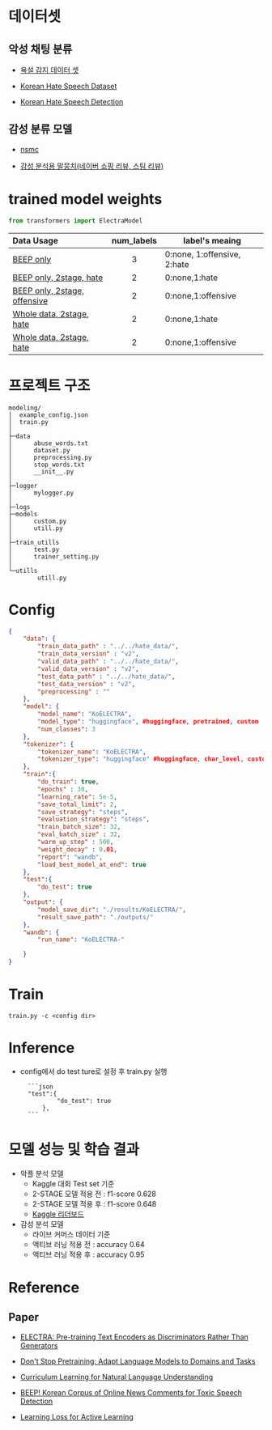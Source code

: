 # 데이터셋
## 악성 채팅 분류
- [욕설 감지 데이터 셋](https://github.com/2runo/Curse-detection-data)

- [Korean Hate Speech Dataset](https://www.kaggle.com/captainnemo9292/korean-hate-speech-dataset/metadata)

- [Korean Hate Speech Detection](https://github.com/kocohub/korean-hate-speech)

## 감성 분류 모델
- [nsmc](https://github.com/e9t/nsmc)

- [감성 분석용 말뭉치(네이버 쇼핑 리뷰, 스팀 리뷰)](https://github.com/bab2min/corpus/tree/master/sentiment)

# trained model weights
```python
from transformers import ElectraModel
```
|Data Usage|num_labels|label's meaing
|:---|:---:|---|
|[BEEP only](https://drive.google.com/file/d/1DG3Ql7MXPFwRUiT7ajwur8jDTW46pkKY/view?usp=sharing)|3|0:none, 1:offensive, 2:hate
|[BEEP only, 2stage, hate](https://drive.google.com/file/d/1D9DoIqTtTtV3AuaCSj20b5o7ftXE2KAk/view?usp=sharing)|2|0:none,1:hate|
|[BEEP only, 2stage, offensive](https://drive.google.com/file/d/1CqG5jQfF0FUKMbIhhdX6HtziIngmgAJJ/view?usp=sharing)|2|0:none,1:offensive|
|[Whole data, 2stage, hate](https://drive.google.com/file/d/1CoChY-cpi3hTe_N-triUI07PDuPHk5JF/view?usp=sharing)|2|0:none,1:hate|
|[Whole data, 2stage, hate](https://drive.google.com/file/d/1UOuqedLA8fbEXL1JbSw17ZttF1aUXidj/view?usp=sharing)|2|0:none,1:offensive|

# 프로젝트 구조
```
modeling/
│  example_config.json
│  train.py
│
├─data
│      abuse_words.txt
│      dataset.py
│      preprocessing.py
│      stop_words.txt
│      __init__.py
│
├─logger
│      mylogger.py
│
├─logs
├─models
│      custom.py
│      utill.py
│
├─train_utills
│      test.py
│      trainer_setting.py
│
└─utills
        utill.py
```
# Config

```json
{
    "data": {
        "train_data_path" : "../../hate_data/",
        "train_data_version" : "v2",
        "valid_data_path" : "../../hate_data/",
        "valid_data_version" : "v2",
        "test_data_path" : "../../hate_data/",
        "test_data_version" : "v2",
        "preprocessing" : ""
    },
    "model": {
        "model_name": "KoELECTRA",
        "model_type": "huggingface", #huggingface, pretrained, custom
        "num_classes": 3
    },
    "tokenizer": {
        "tokenizer_name": "KoELECTRA",
        "tokenizer_type": "huggingface" #huggingface, char_level, custom
    },
    "train":{
        "do_train": true,
        "epochs" : 30,
        "learning_rate": 5e-5,
        "save_total_limit": 2,
        "save_strategy": "steps",
        "evaluation_strategy": "steps",
        "train_batch_size": 32,
        "eval_batch_size" : 32,
        "warm_up_step" : 500,
        "weight_decay" : 0.01,
        "report": "wandb",
        "load_best_model_at_end": true
    },
    "test":{
        "do_test": true
    },
    "output": {
        "model_save_dir": "./results/KoELECTRA/",
        "result_save_path": "./outputs/"
    },
    "wandb": {
        "run_name": "KoELECTRA-"

    }
}
```

# Train

```
train.py -c <config dir>
```

# Inference
- config에서 do test ture로 설정 후 train.py 실행

        ```json
        "test":{
                "do_test": true
            },
        ```

# 모델 성능 및 학습 결과
- 악플 분석 모델  
  - Kaggle 대회 Test set 기준 
  - 2-STAGE 모델 적용 전 : f1-score 0.628
  - 2-STAGE 모델 적용 후 : f1-score 0.648
  - [Kaggle 리더보드](https://www.kaggle.com/c/korean-hate-speech-detection/leaderboard)
- 감성 분석 모델
  - 라이브 커머스 데이터 기준
  - 액티브 러닝 적용 전 : accuracy 0.64
  - 액티브 러닝 적용 후 : accuracy 0.95 

# Reference

## Paper

- [ELECTRA: Pre-training Text Encoders as Discriminators Rather Than Generators](https://arxiv.org/abs/2003.10555)

- [Don't Stop Pretraining: Adapt Language Models to Domains and Tasks](https://arxiv.org/abs/2004.10964)

- [Curriculum Learning for Natural Language Understanding](https://aclanthology.org/2020.acl-main.542.pdf)

- [BEEP! Korean Corpus of Online News Comments for Toxic Speech Detection](https://arxiv.org/abs/2005.12503)


- [Learning Loss for Active Learning
](https://arxiv.org/abs/1905.03677)
